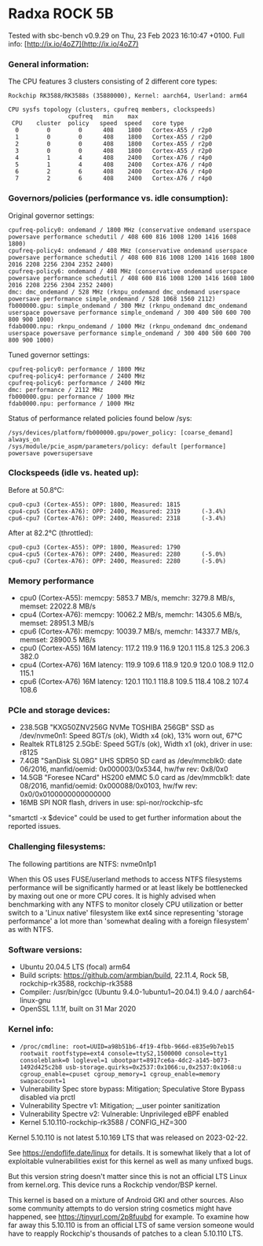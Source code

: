 # Radxa ROCK 5B

Tested with sbc-bench v0.9.29 on Thu, 23 Feb 2023 16:10:47 +0100. Full info: [http://ix.io/4oZ7](http://ix.io/4oZ7)

### General information:

The CPU features 3 clusters consisting of 2 different core types:

    Rockchip RK3588/RK3588s (35880000), Kernel: aarch64, Userland: arm64
    
    CPU sysfs topology (clusters, cpufreq members, clockspeeds)
                     cpufreq   min    max
     CPU    cluster  policy   speed  speed   core type
      0        0        0      408    1800   Cortex-A55 / r2p0
      1        0        0      408    1800   Cortex-A55 / r2p0
      2        0        0      408    1800   Cortex-A55 / r2p0
      3        0        0      408    1800   Cortex-A55 / r2p0
      4        1        4      408    2400   Cortex-A76 / r4p0
      5        1        4      408    2400   Cortex-A76 / r4p0
      6        2        6      408    2400   Cortex-A76 / r4p0
      7        2        6      408    2400   Cortex-A76 / r4p0

### Governors/policies (performance vs. idle consumption):

Original governor settings:

    cpufreq-policy0: ondemand / 1800 MHz (conservative ondemand userspace powersave performance schedutil / 408 600 816 1008 1200 1416 1608 1800)
    cpufreq-policy4: ondemand / 408 MHz (conservative ondemand userspace powersave performance schedutil / 408 600 816 1008 1200 1416 1608 1800 2016 2208 2256 2304 2352 2400)
    cpufreq-policy6: ondemand / 408 MHz (conservative ondemand userspace powersave performance schedutil / 408 600 816 1008 1200 1416 1608 1800 2016 2208 2256 2304 2352 2400)
    dmc: dmc_ondemand / 528 MHz (rknpu_ondemand dmc_ondemand userspace powersave performance simple_ondemand / 528 1068 1560 2112)
    fb000000.gpu: simple_ondemand / 300 MHz (rknpu_ondemand dmc_ondemand userspace powersave performance simple_ondemand / 300 400 500 600 700 800 900 1000)
    fdab0000.npu: rknpu_ondemand / 1000 MHz (rknpu_ondemand dmc_ondemand userspace powersave performance simple_ondemand / 300 400 500 600 700 800 900 1000)

Tuned governor settings:

    cpufreq-policy0: performance / 1800 MHz
    cpufreq-policy4: performance / 2400 MHz
    cpufreq-policy6: performance / 2400 MHz
    dmc: performance / 2112 MHz
    fb000000.gpu: performance / 1000 MHz
    fdab0000.npu: performance / 1000 MHz

Status of performance related policies found below /sys:

    /sys/devices/platform/fb000000.gpu/power_policy: [coarse_demand] always_on
    /sys/module/pcie_aspm/parameters/policy: default [performance] powersave powersupersave

### Clockspeeds (idle vs. heated up):

Before at 50.8°C:

    cpu0-cpu3 (Cortex-A55): OPP: 1800, Measured: 1815 
    cpu4-cpu5 (Cortex-A76): OPP: 2400, Measured: 2319      (-3.4%)
    cpu6-cpu7 (Cortex-A76): OPP: 2400, Measured: 2318      (-3.4%)

After at 82.2°C (throttled):

    cpu0-cpu3 (Cortex-A55): OPP: 1800, Measured: 1790 
    cpu4-cpu5 (Cortex-A76): OPP: 2400, Measured: 2280      (-5.0%)
    cpu6-cpu7 (Cortex-A76): OPP: 2400, Measured: 2280      (-5.0%)

### Memory performance

  * cpu0 (Cortex-A55): memcpy: 5853.7 MB/s, memchr: 3279.8 MB/s, memset: 22022.8 MB/s
  * cpu4 (Cortex-A76): memcpy: 10062.2 MB/s, memchr: 14305.6 MB/s, memset: 28951.3 MB/s
  * cpu6 (Cortex-A76): memcpy: 10039.7 MB/s, memchr: 14337.7 MB/s, memset: 28900.5 MB/s
  * cpu0 (Cortex-A55) 16M latency: 117.2 119.9 116.9 120.1 115.8 125.3 206.3 382.0 
  * cpu4 (Cortex-A76) 16M latency: 119.9 109.6 118.9 120.9 120.0 108.9 112.0 115.1 
  * cpu6 (Cortex-A76) 16M latency: 120.1 110.1 118.8 109.5 118.4 108.2 107.4 108.6 

### PCIe and storage devices:

  * 238.5GB "KXG50ZNV256G NVMe TOSHIBA 256GB" SSD as /dev/nvme0n1: Speed 8GT/s (ok), Width x4 (ok), 13% worn out, 67°C
  * Realtek RTL8125 2.5GbE: Speed 5GT/s (ok), Width x1 (ok), driver in use: r8125
  * 7.4GB "SanDisk SL08G" UHS SDR50 SD card as /dev/mmcblk0: date 06/2016, manfid/oemid: 0x000003/0x5344, hw/fw rev: 0x8/0x0
  * 14.5GB "Foresee NCard" HS200 eMMC 5.0 card as /dev/mmcblk1: date 08/2016, manfid/oemid: 0x000088/0x0103, hw/fw rev: 0x0/0x0100000000000000
  * 16MB SPI NOR flash, drivers in use: spi-nor/rockchip-sfc

"smartctl -x $device" could be used to get further information about the reported issues.

### Challenging filesystems:

The following partitions are NTFS: nvme0n1p1

When this OS uses FUSE/userland methods to access NTFS filesystems performance
will be significantly harmed or at least likely be bottlenecked by maxing out
one or more CPU cores. It is highly advised when benchmarking with any NTFS to
monitor closely CPU utilization or better switch to a 'Linux native' filesystem
like ext4 since representing 'storage performance' a lot more than 'somewhat 
dealing with a foreign filesystem' as with NTFS.

### Software versions:

  * Ubuntu 20.04.5 LTS (focal) arm64
  * Build scripts: https://github.com/armbian/build, 22.11.4, Rock 5B, rockchip-rk3588, rockchip-rk3588
  * Compiler: /usr/bin/gcc (Ubuntu 9.4.0-1ubuntu1~20.04.1) 9.4.0 / aarch64-linux-gnu
  * OpenSSL 1.1.1f, built on 31 Mar 2020

### Kernel info:

  * `/proc/cmdline: root=UUID=a98b51b6-4f19-4fbb-966d-e835e9b7eb15 rootwait rootfstype=ext4 console=ttyS2,1500000 console=tty1 consoleblank=0 loglevel=1 ubootpart=8917ce6a-4dc2-a145-b073-1492d425c2b8 usb-storage.quirks=0x2537:0x1066:u,0x2537:0x1068:u   cgroup_enable=cpuset cgroup_memory=1 cgroup_enable=memory swapaccount=1`
  * Vulnerability Spec store bypass: Mitigation; Speculative Store Bypass disabled via prctl
  * Vulnerability Spectre v1:        Mitigation; __user pointer sanitization
  * Vulnerability Spectre v2:        Vulnerable: Unprivileged eBPF enabled
  * Kernel 5.10.110-rockchip-rk3588 / CONFIG_HZ=300

Kernel 5.10.110 is not latest 5.10.169 LTS that was released on 2023-02-22.

See https://endoflife.date/linux for details. It is somewhat likely that
a lot of exploitable vulnerabilities exist for this kernel as well as many
unfixed bugs.

But this version string doesn't matter since this is not an official LTS Linux
from kernel.org. This device runs a Rockchip vendor/BSP kernel.

This kernel is based on a mixture of Android GKI and other sources. Also some
community attempts to do version string cosmetics might have happened, see
https://tinyurl.com/2p8fuubd for example. To examine how far away this 5.10.110
is from an official LTS of same version someone would have to reapply Rockchip's
thousands of patches to a clean 5.10.110 LTS.
